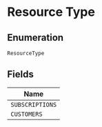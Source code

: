 
# Resource Type

## Enumeration

`ResourceType`

## Fields

| Name |
|  --- |
| `SUBSCRIPTIONS` |
| `CUSTOMERS` |

